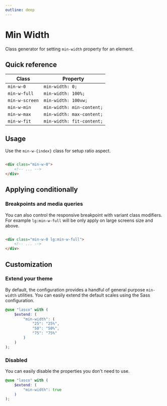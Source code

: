 ```yaml
---
outline: deep
---
```


# Min Width

Class generator for setting `min-width` property for an element.

## Quick reference

| Class          | Property                  |
|----------------|---------------------------|
| `min-w-0`      | `min-width: 0;`           |
| `min-w-full`   | `min-width: 100%;`        |
| `min-w-screen` | `min-width: 100vw;`       |
| `min-w-min`    | `min-width: min-content;` |
| `min-w-max`    | `min-width: max-content;` |
| `min-w-fit`    | `min-width: fit-content;` |

## Usage

Use the `min-w-{index}` class for setup ratio aspect.

```html

<div class="min-w-0">
    <!-- ... -->
</div>
```

## Applying conditionally

### Breakpoints and media queries

You can also control the responsive breakpoint with variant class modifiers. For example `lg:min-w-full` will be only
apply on large screens size and above.

```html

<div class="min-w-0 lg:min-w-full">
    <!-- ... -->
</div>
```

## Customization

### Extend your theme

By default, the configuration provides a handful of general purpose `min-width` utilities. You can easily extend the
default scales using the Sass configuration.

```scss
@use "lasco" with (
    $extend: (
        "min-width": (
            "25": "25%",
            "50": "50%",
            "75": "75%"
        )
    )
);
```

### Disabled

You can easily disable the properties you don't need to use.

```scss
@use "lasco" with (
    $extend: (
        "min-width": true
    )
);
```
